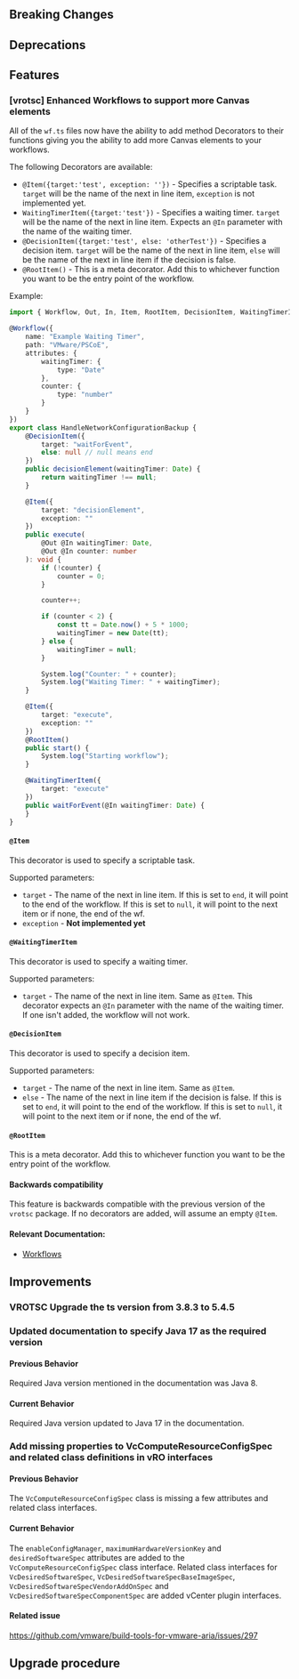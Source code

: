 [//]: # (VERSION_PLACEHOLDER DO NOT DELETE)
[//]: # (Used when working on a new release. Placed together with the Version.md)
[//]: # (Nothing here is optional. If a step must not be performed, it must be said so)
[//]: # (Do not fill the version, it will be done automatically)
[//]: # (Quick Intro to what is the focus of this release)

## Breaking Changes

[//]: # (### *Breaking Change*)
[//]: # (Describe the breaking change AND explain how to resolve it)
[//]: # (You can utilize internal links /e.g. link to the upgrade procedure, link to the improvement|deprecation that introduced this/)

## Deprecations

[//]: # (### *Deprecation*)
[//]: # (Explain what is deprecated and suggest alternatives)
[//]: # (Features -> New Functionality)

## Features

[//]: # (### *Feature Name*)
[//]: # (Describe the feature)
[//]: # (Optional But higlhy recommended Specify *NONE* if missing)
[//]: # (#### Relevant Documentation:)
[//]: # (Improvements -> Bugfixes/hotfixes or general improvements)

### [vrotsc] Enhanced Workflows to support more Canvas elements

All of the `wf.ts` files now have the ability to add method Decorators to their functions giving you the ability 
to add more Canvas elements to your workflows.

The following Decorators are available:
- `@Item({target:'test', exception: ''})` - Specifies a scriptable task. `target` will be the name of the next in line item, `exception` is not implemented yet.
- `WaitingTimerItem({target:'test'})` - Specifies a waiting timer. `target` will be the name of the next in line item. Expects an `@In` 
                                        parameter with the name of the waiting timer.
- `@DecisionItem({target:'test', else: 'otherTest'})` - Specifies a decision item. `target` will be the name of the next in line item, `else` will be 
                                                      the name of the next in line item if the decision is false.
- `@RootItem()` - This is a meta decorator. Add this to whichever function you want to be the entry point of the workflow.

Example:
```ts
import { Workflow, Out, In, Item, RootItem, DecisionItem, WaitingTimerItem } from "vrotsc-annotations";

@Workflow({
	name: "Example Waiting Timer",
	path: "VMware/PSCoE",
	attributes: {
		waitingTimer: {
			type: "Date"
		},
		counter: {
			type: "number"
		}
	}
})
export class HandleNetworkConfigurationBackup {
	@DecisionItem({
		target: "waitForEvent",
		else: null // null means end
	})
	public decisionElement(waitingTimer: Date) {
		return waitingTimer !== null;
	}

	@Item({
		target: "decisionElement",
		exception: ""
	})
	public execute(
		@Out @In waitingTimer: Date,
		@Out @In counter: number
	): void {
		if (!counter) {
			counter = 0;
		}

		counter++;

		if (counter < 2) {
			const tt = Date.now() + 5 * 1000;
			waitingTimer = new Date(tt);
		} else {
			waitingTimer = null;
		}

		System.log("Counter: " + counter);
		System.log("Waiting Timer: " + waitingTimer);
	}

	@Item({
		target: "execute",
		exception: ""
	})
	@RootItem()
	public start() {
		System.log("Starting workflow");
	}

	@WaitingTimerItem({
		target: "execute"
	})
	public waitForEvent(@In waitingTimer: Date) {
	}
}
```

#### `@Item`

This decorator is used to specify a scriptable task.

Supported parameters:
- `target` - The name of the next in line item. If this is set to `end`, it will point to the end of the workflow. 
              If this is set to `null`, it will point to the next item or if none, the end of the wf.
- `exception` - **Not implemented yet**

#### `@WaitingTimerItem`

This decorator is used to specify a waiting timer.

Supported parameters:
- `target` - The name of the next in line item. Same as `@Item`.
This decorator expects an `@In` parameter with the name of the waiting timer. If one isn't added, the workflow will not work.

#### `@DecisionItem`

This decorator is used to specify a decision item.

Supported parameters:
- `target` - The name of the next in line item. Same as `@Item`.
- `else` - The name of the next in line item if the decision is false. If this is set to `end`, it will point to the end of the workflow. 
            If this is set to `null`, it will point to the next item or if none, the end of the wf.

#### `@RootItem`

This is a meta decorator. Add this to whichever function you want to be the entry point of the workflow.


#### Backwards compatibility

This feature is backwards compatible with the previous version of the `vrotsc` package. If no decorators are added, will assume an empty `@Item`.


#### Relevant Documentation:

- [Workflows](./Components/Archetypes/typescript/Components/Workflows.md)


## Improvements

[//]: # (### *Improvement Name* )
[//]: # (Talk ONLY regarding the improvement)
[//]: # (Optional But higlhy recommended)
[//]: # (#### Previous Behavior)
[//]: # (Explain how it used to behave, regarding to the change)
[//]: # (Optional But higlhy recommended)
[//]: # (#### New Behavior)
[//]: # (Explain how it behaves now, regarding to the change)
[//]: # (Optional But higlhy recommended Specify *NONE* if missing)
[//]: # (#### Relevant Documentation:)

### VROTSC Upgrade the ts version from 3.8.3 to 5.4.5

### Updated documentation to specify Java 17 as the required version

#### Previous Behavior

Required Java version mentioned in the documentation was Java 8.

#### Current Behavior

Required Java version updated to Java 17 in the documentation.

### Add missing properties to VcComputeResourceConfigSpec and related class definitions in vRO interfaces

#### Previous Behavior

The `VcComputeResourceConfigSpec` class is missing a few attributes and related class interfaces.

#### Current Behavior

The `enableConfigManager`, `maximumHardwareVersionKey` and `desiredSoftwareSpec` attributes are added to the `VcComputeResourceConfigSpec` class interface. Related class interfaces for `VcDesiredSoftwareSpec`, `VcDesiredSoftwareSpecBaseImageSpec`, `VcDesiredSoftwareSpecVendorAddOnSpec` and `VcDesiredSoftwareSpecComponentSpec` are added vCenter plugin interfaces.

#### Related issue

<https://github.com/vmware/build-tools-for-vmware-aria/issues/297>

## Upgrade procedure

[//]: # (Explain in details if something needs to be done)
